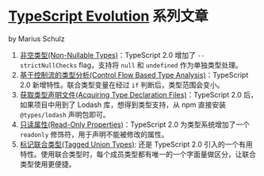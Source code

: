 # [TypeScript Evolution](https://mariusschulz.com/blog/series/typescript-evolution) 系列文章

by Marius Schulz

1. [非空类型(Non-Nullable Types)](./non-nullable-types-in-typescript.md)：TypeScript 2.0 增加了 `--strictNullChecks` flag，支持将 `null` 和 `undefined` 作为单独类型处理。
1. [基于控制流的类型分析(Control Flow Based Type Analysis)](./control-flow-based-type-analysis-in-typescript.md)：TypeScript 2.0 新增特性。联合类型变量在经过 `if` 判断后，类型范围会变小。
1. [获取类型声明文件(Acquiring Type Declaration Files)](./acquiring-type-declaration-files-in-typescript.md)：TypeScript 2.0 后，如果项目中用到了 Lodash 库，想得到类型支持，从 npm 直接安装 `@types/lodash` 声明包即可。
1. [只读属性(Read-Only Properties)](./read-only-properties-in-typescript.md)：TypeScript 2.0 为类型系统增加了一个 `readonly` 修饰符，用于声明不能被修改的属性。
1. [标记联合类型(Tagged Union Types)](./tagged-union-types-in-typescript.md): 还是 TypeScript 2.0 引入的一个有用特性。使用联合类型时，每个成员类型都有唯一的一个字面量做区分，让联合类型使用更便捷。

